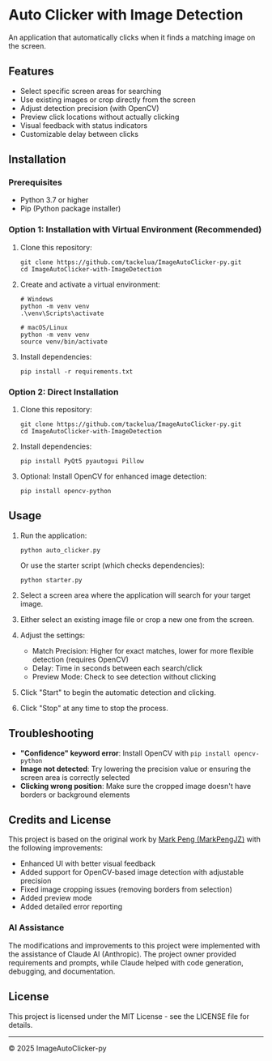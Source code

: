 # Auto Clicker with Image Detection

An application that automatically clicks when it finds a matching image on the screen.

## Features

- Select specific screen areas for searching
- Use existing images or crop directly from the screen
- Adjust detection precision (with OpenCV)
- Preview click locations without actually clicking
- Visual feedback with status indicators
- Customizable delay between clicks

## Installation

### Prerequisites

- Python 3.7 or higher
- Pip (Python package installer)

### Option 1: Installation with Virtual Environment (Recommended)

1. Clone this repository:
   ```
   git clone https://github.com/tackelua/ImageAutoClicker-py.git
   cd ImageAutoClicker-with-ImageDetection
   ```

2. Create and activate a virtual environment:
   ```
   # Windows
   python -m venv venv
   .\venv\Scripts\activate

   # macOS/Linux
   python -m venv venv
   source venv/bin/activate
   ```

3. Install dependencies:
   ```
   pip install -r requirements.txt
   ```

### Option 2: Direct Installation

1. Clone this repository:
   ```
   git clone https://github.com/tackelua/ImageAutoClicker-py.git
   cd ImageAutoClicker-with-ImageDetection
   ```

2. Install dependencies:
   ```
   pip install PyQt5 pyautogui Pillow
   ```

3. Optional: Install OpenCV for enhanced image detection:
   ```
   pip install opencv-python
   ```

## Usage

1. Run the application:
   ```
   python auto_clicker.py
   ```
   
   Or use the starter script (which checks dependencies):
   ```
   python starter.py
   ```

2. Select a screen area where the application will search for your target image.

3. Either select an existing image file or crop a new one from the screen.

4. Adjust the settings:
   - Match Precision: Higher for exact matches, lower for more flexible detection (requires OpenCV)
   - Delay: Time in seconds between each search/click
   - Preview Mode: Check to see detection without clicking

5. Click "Start" to begin the automatic detection and clicking.

6. Click "Stop" at any time to stop the process.

## Troubleshooting

- **"Confidence" keyword error**: Install OpenCV with `pip install opencv-python`
- **Image not detected**: Try lowering the precision value or ensuring the screen area is correctly selected
- **Clicking wrong position**: Make sure the cropped image doesn't have borders or background elements

## Credits and License

This project is based on the original work by [Mark Peng (MarkPengJZ)](https://github.com/MarkPengJZ/AutoClicker-with-ImageDetection) with the following improvements:

- Enhanced UI with better visual feedback
- Added support for OpenCV-based image detection with adjustable precision
- Fixed image cropping issues (removing borders from selection)
- Added preview mode
- Added detailed error reporting

### AI Assistance

The modifications and improvements to this project were implemented with the assistance of Claude AI (Anthropic). The project owner provided requirements and prompts, while Claude helped with code generation, debugging, and documentation.

## License

This project is licensed under the MIT License - see the LICENSE file for details.

---
© 2025 ImageAutoClicker-py
